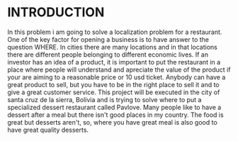<h1>INTRODUCTION</h1>
In this problem i am going to solve a localization problem for a restaurant. One of the key factor for opening a business is 
to have answer to the question WHERE. In cities there are many locations and in that locations there are different people 
belonging to different economic lives. If an investor has an idea of a product, it is important to put the restaurant in a 
place where people will understand and apreciate the value of the product if your are aiming to a reasonable price or 10 usd 
ticket. Anybody can have a great product to sell, but you have to be in the right place to sell it and to give a great 
customer service. This project will be executed in the city of santa cruz de la sierra, Bolivia and is 
trying to solve where to put a specialized dessert restaurant called Pavlove. Many people like to have a dessert after a 
meal but there isn't good places in my country. The food is great but desserts aren't, so, where you have great meal is 
also good to have great  quality desserts. 
